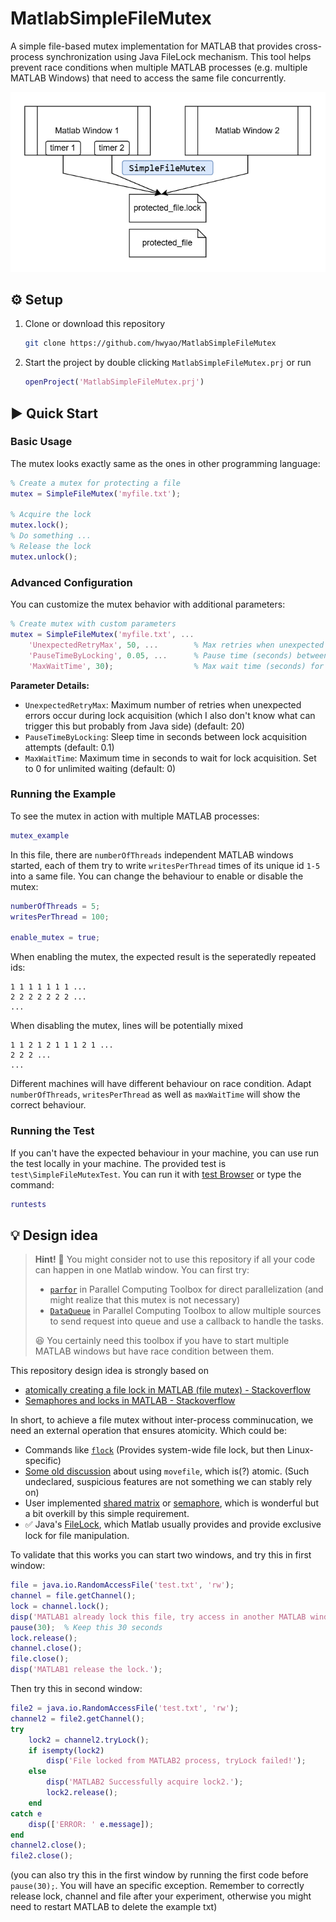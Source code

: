 # MatlabSimpleFileMutex

A simple file-based mutex implementation for MATLAB that provides cross-process synchronization using Java FileLock mechanism. This tool helps prevent race conditions when multiple MATLAB processes (e.g. multiple MATLAB Windows) that need to access the same file concurrently.

![title_figure](./img/READ_title.drawio.png)

## ⚙️ Setup

1. Clone or download this repository
   ```bash
   git clone https://github.com/hwyao/MatlabSimpleFileMutex
   ```
2. Start the project by double clicking `MatlabSimpleFileMutex.prj` or run
   ```matlab
   openProject('MatlabSimpleFileMutex.prj')
   ```

## ▶️ Quick Start

### Basic Usage

The mutex looks exactly same as the ones in other programming language:

```matlab
% Create a mutex for protecting a file
mutex = SimpleFileMutex('myfile.txt');

% Acquire the lock
mutex.lock();
% Do something ...
% Release the lock
mutex.unlock();
```

### Advanced Configuration

You can customize the mutex behavior with additional parameters:

```matlab
% Create mutex with custom parameters
mutex = SimpleFileMutex('myfile.txt', ...
    'UnexpectedRetryMax', 50, ...        % Max retries when unexpected errors occur
    'PauseTimeByLocking', 0.05, ...      % Pause time (seconds) between lock attempts  
    'MaxWaitTime', 30);                  % Max wait time (seconds) for acquiring lock, 0 = no limit
```

**Parameter Details:**
- `UnexpectedRetryMax`: Maximum number of retries when unexpected errors occur during lock acquisition (which I also don't know what can trigger this but probably from Java side) (default: 20)
- `PauseTimeByLocking`: Sleep time in seconds between lock acquisition attempts (default: 0.1)
- `MaxWaitTime`: Maximum time in seconds to wait for lock acquisition. Set to 0 for unlimited waiting (default: 0)

### Running the Example

To see the mutex in action with multiple MATLAB processes:

```matlab
mutex_example
```

In this file, there are `numberOfThreads` independent MATLAB windows started, each of them try to write `writesPerThread` times of its unique id `1-5` into a same file. You can change the behaviour to enable or disable the mutex: 
```matlab
numberOfThreads = 5;
writesPerThread = 100;

enable_mutex = true;
```

When enabling the mutex, the expected result is the seperatedly repeated ids:
```
1 1 1 1 1 1 1 ...
2 2 2 2 2 2 2 ...
...
```

When disabling the mutex, lines will be potentially mixed
```
1 1 2 1 2 1 1 1 2 1 ...
2 2 2 ...
...
```

Different machines will have different behaviour on race condition. Adapt `numberOfThreads`, `writesPerThread` as well as `maxWaitTime` will show the correct behaviour.

### Running the Test

If you can't have the expected behaviour in your machine, you can use run the test locally in your machine. The provided test is `test\SimpleFileMutexTest`. You can run it with [test Browser](https://www.mathworks.com/help/matlab/ref/testbrowser-app.html) or type the command:
```matlab
runtests
```

## 💡 Design idea

> **Hint!**
> 🤔 You might consider not to use this repository if all your code can happen in one Matlab window. You can first try:
> - [`parfor`](https://www.mathworks.com/help/parallel-computing/parallel-for-loops-parfor.html) in Parallel Computing Toolbox for direct parallelization (and might realize that this mutex is not necessary)
> - [`DataQueue`](https://www.mathworks.com/help/distcomp/parallel.pool.dataqueue.html) in Parallel Computing Toolbox to allow multiple sources to send request into queue and use a callback to handle the tasks.
> 
> 😆 You certainly need this toolbox if you have to start multiple MATLAB windows but have race condition between them.

This repository design idea is strongly based on 
- [atomically creating a file lock in MATLAB (file mutex) - Stackoverflow](https://stackoverflow.com/questions/3451343/atomically-creating-a-file-lock-in-matlab-file-mutex)
- [Semaphores and locks in MATLAB - Stackoverflow](https://stackoverflow.com/questions/6415283/semaphores-and-locks-in-matlab)

In short, to achieve a file mutex without inter-process comminucation, we need an external operation that ensures atomicity. Which could be:
- Commands like [`flock`](https://www.man7.org/linux/man-pages/man1/flock.1.html) (Provides system-wide file lock, but then Linux-specific)
- [Some old discussion](https://groups.google.com/g/comp.soft-sys.matlab/c/606-uHAOpEA?pli=1) about using `movefile`, which is(?) atomic. (Such undeclared, suspicious features are not something we can stably rely on)
- User implemented [shared matrix](http://www.mathworks.com/matlabcentral/fileexchange/28572-sharedmatrix) or [semaphore](http://www.mathworks.com/matlabcentral/fileexchange/45504-semaphoreposixandwindows), which is wonderful but a bit overkill by this simple requirement.
- ✅ Java's [FileLock](https://docs.oracle.com/javase/8/docs/api/java/nio/channels/FileLock.html), which Matlab usually provides and provide exclusive lock for file manipulation.

To validate that this works you can start two windows, and try this in first window:
```MATLAB
file = java.io.RandomAccessFile('test.txt', 'rw');
channel = file.getChannel();
lock = channel.lock();  
disp('MATLAB1 already lock this file, try access in another MATLAB window');
pause(30);  % Keep this 30 seconds
lock.release();
channel.close();
file.close();
disp('MATLAB1 release the lock.');
```

Then try this in second window:
```MATLAB
file2 = java.io.RandomAccessFile('test.txt', 'rw');
channel2 = file2.getChannel();
try
    lock2 = channel2.tryLock();  
    if isempty(lock2)
        disp('File locked from MATLAB2 process, tryLock failed!');
    else
        disp('MATLAB2 Successfully acquire lock2.');
        lock2.release();
    end
catch e
    disp(['ERROR: ' e.message]);
end
channel2.close();
file2.close();
```
(you can also try this in the first window by running the first code before `pause(30);`. You will have an specific exception. Remember to correctly release lock, channel and file after your experiment, otherwise you might need to restart MATLAB to delete the example txt)
